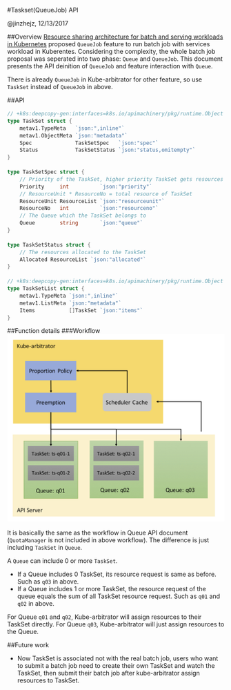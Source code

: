 #Taskset(QueueJob) API

@jinzhejz, 12/13/2017

##Overview
[Resource sharing architecture for batch and serving workloads in Kubernetes](https://docs.google.com/document/d/1-H2hnZap7gQivcSU-9j4ZrJ8wE_WwcfOkTeAGjzUyLA/edit#) proposed
`QueueJob` feature to run batch job with services workload in Kuberentes. Considering the complexity, the whole batch job proposal was seperated into two phase: `Queue` and `QueueJob`. This document presents the API deinition of `QueueJob` and feature interaction with `Queue`.

There is already `QueueJob` in Kube-arbitrator for other feature, so use `TaskSet` instead of `QueueJob` in above.

##API
```go
// +k8s:deepcopy-gen:interfaces=k8s.io/apimachinery/pkg/runtime.Object
type TaskSet struct {
	metav1.TypeMeta   `json:",inline"`
	metav1.ObjectMeta `json:"metadata"`
	Spec              TaskSetSpec   `json:"spec"`
	Status            TaskSetStatus `json:"status,omitempty"`
}

type TaskSetSpec struct {
	// Priority of the TaskSet, higher priority TaskSet gets resources first
	Priority     int          `json:"priority"`
	// ResourceUnit * ResourceNo = total resource of TaskSet
	ResourceUnit ResourceList `json:"resourceunit"`
	ResourceNo   int          `json:"resourceno"`
	// The Queue which the TaskSet belongs to
	Queue        string       `json:"queue"`
}

type TaskSetStatus struct {
	// The resources allocated to the TaskSet
	Allocated ResourceList `json:"allocated"`
}

// +k8s:deepcopy-gen:interfaces=k8s.io/apimachinery/pkg/runtime.Object
type TaskSetList struct {
	metav1.TypeMeta `json:",inline"`
	metav1.ListMeta `json:"metadata"`
	Items           []TaskSet `json:"items"`
}
```

##Function details
###Workflow
![workflow](../images/taskset.jpg)

It is basically the same as the workflow in Queue API document (`QuotaManager` is not included in above workflow). The difference is just including `TaskSet` in `Queue`.

A `Queue` can include 0 or more `TaskSet`. 

* If a Queue includes 0 TaskSet, its resource request is same as before. Such as `q03` in above.
* If a Queue includes 1 or more TaskSet, the resource request of the queue equals the sum of all TaskSet resource request. Such as `q01` and `q02` in above.

For Queue `q01` and `q02`, Kube-arbitrator will assign resources to their TaskSet directly.
For Queue `q03`, Kube-arbitrator will just assign resources to the Queue.

##Future work
* Now TaskSet is associated not with the real batch job, users who want to submit a batch job need to create their own TaskSet and watch the TaskSet, then submit their batch job after kube-arbitrator assign resources to TaskSet.